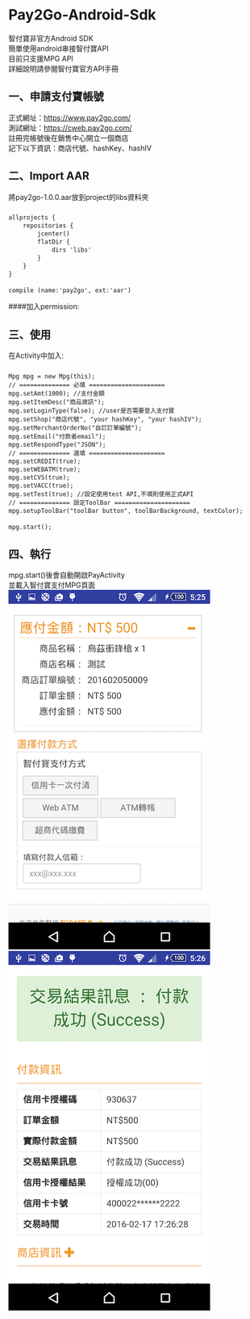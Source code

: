 Pay2Go-Android-Sdk
===================================
智付寶非官方Android SDK<br /> 
簡單使用android串接智付寶API<br /> 
目前只支援MPG API<br />
詳細說明請參閱智付寶官方API手冊

一、申請支付寶帳號
----------------------------------- 
正式網址：https://www.pay2go.com/<br /> 
測試網址：https://cweb.pay2go.com/<br /> 
註冊完帳號後在銷售中心開立一個商店<br /> 
記下以下資訊：商店代號、hashKey、hashIV

二、Import AAR
----------------------------------- 
將pay2go-1.0.0.aar放到project的libs資料夾
### 
    allprojects {
        repositories {
            jcenter()
            flatDir {
                dirs 'libs'
            }
        }
    }

    compile (name:'pay2go', ext:'aar')

####加入permission:
    <uses-permission android:name="android.permission.INTERNET"/>
  
三、使用
----------------------------------- 
在Activity中加入:
### 
    Mpg mpg = new Mpg(this);
    // ============== 必填 =====================
    mpg.setAmt(1000); //支付金額
    mpg.setItemDesc("商品資訊");
    mpg.setLoginType(false); //user是否需要登入支付寶
    mpg.setShop("商店代號", "your hashKey", "your hashIV");
    mpg.setMerchantOrderNo("自訂訂單編號");
    mpg.setEmail("付款者email");
    mpg.setRespondType("JSON");
    // ============== 選填 =====================
    mpg.setCREDIT(true);
    mpg.setWEBATM(true);
    mpg.setCVS(true);
    mpg.setVACC(true);
    mpg.setTest(true); //設定使用test API,不填則使用正式API
    // ============== 設定ToolBar =====================
    mpg.setupToolBar("toolBar button", toolBarBackground, textColor);
    
    mpg.start();

四、執行
----------------------------------- 
mpg.start()後會自動開啟PayActivity<br /> 
並載入智付寶支付MPG頁面<br />
![image](https://raw.githubusercontent.com/lutas2000/Pay2Go-Android-Sdk/master/img/pay.png)<br /> 
![image](https://raw.githubusercontent.com/lutas2000/Pay2Go-Android-Sdk/master/img/pay_success.png)
